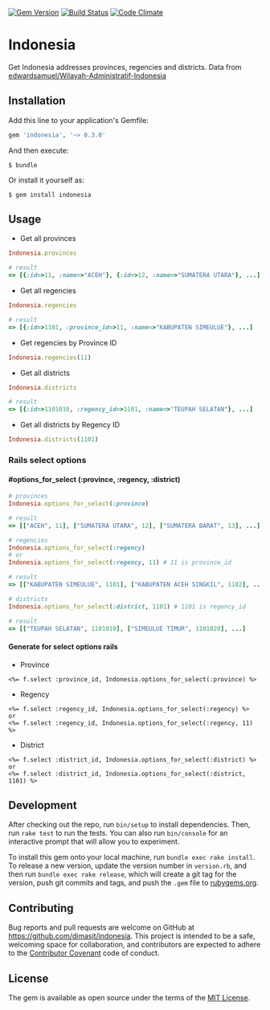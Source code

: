 [![Gem Version](https://badge.fury.io/rb/indonesia.svg)](https://badge.fury.io/rb/indonesia)
[![Build Status](https://travis-ci.org/dimasjt/indonesia.svg?branch=master)](https://travis-ci.org/dimasjt/indonesia)
[![Code Climate](https://codeclimate.com/github/dimasjt/indonesia/badges/gpa.svg)](https://codeclimate.com/github/dimasjt/indonesia)


# Indonesia

Get Indonesia addresses provinces, regencies and districts. Data from [edwardsamuel/Wilayah-Administratif-Indonesia](https://github.com/edwardsamuel/Wilayah-Administratif-Indonesia)

## Installation

Add this line to your application's Gemfile:

```ruby
gem 'indonesia', '~> 0.3.0'
```

And then execute:

    $ bundle

Or install it yourself as:

    $ gem install indonesia

## Usage

* Get all provinces
```ruby
Indonesia.provinces

# result
=> [{:id=>11, :name=>"ACEH"}, {:id=>12, :name=>"SUMATERA UTARA"}, ...]
```

* Get all regencies
```ruby
Indonesia.regencies

# result
=> [{:id=>1101, :province_id=>11, :name=>"KABUPATEN SIMEULUE"}, ...]
```

* Get regencies by Province ID
```ruby
Indonesia.regencies(11)
```

* Get all districts
```ruby
Indonesia.districts

# result
=> [{:id=>1101010, :regency_id=>1101, :name=>"TEUPAH SELATAN"}, ...]
```

* Get all districts by Regency ID
```ruby
Indonesia.districts(1101)
```

### Rails select options

#### #options_for_select (:province, :regency, :district)
```ruby
# provinces
Indonesia.options_for_select(:province)

# result
=> [["ACEH", 11], ["SUMATERA UTARA", 12], ["SUMATERA BARAT", 13], ...]

# regencies
Indonesia.options_for_select(:regency)
# or
Indonesia.options_for_select(:regency, 11) # 11 is province_id

# result
=> [["KABUPATEN SIMEULUE", 1101], ["KABUPATEN ACEH SINGKIL", 1102], ...]

# districts
Indonesia.options_for_select(:district, 1101) # 1101 is regency_id

# result
=> [["TEUPAH SELATAN", 1101010], ["SIMEULUE TIMUR", 1101020], ...]
```
#### Generate for select options rails
* Province
```erb
<%= f.select :province_id, Indonesia.options_for_select(:province) %>
```

* Regency
```erb
<%= f.select :regency_id, Indonesia.options_for_select(:regency) %>
or
<%= f.select :regency_id, Indonesia.options_for_select(:regency, 11) %>
```

* District
```erb
<%= f.select :district_id, Indonesia.options_for_select(:district) %>
or
<%= f.select :district_id, Indonesia.options_for_select(:district, 1101) %>
```

## Development

After checking out the repo, run `bin/setup` to install dependencies. Then, run `rake test` to run the tests. You can also run `bin/console` for an interactive prompt that will allow you to experiment.

To install this gem onto your local machine, run `bundle exec rake install`. To release a new version, update the version number in `version.rb`, and then run `bundle exec rake release`, which will create a git tag for the version, push git commits and tags, and push the `.gem` file to [rubygems.org](https://rubygems.org).

## Contributing

Bug reports and pull requests are welcome on GitHub at https://github.com/dimasjt/indonesia. This project is intended to be a safe, welcoming space for collaboration, and contributors are expected to adhere to the [Contributor Covenant](http://contributor-covenant.org) code of conduct.


## License

The gem is available as open source under the terms of the [MIT License](http://opensource.org/licenses/MIT).

